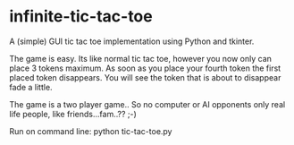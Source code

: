 # infinite-tic-tac-toe
A (simple) GUI tic tac toe implementation using Python and tkinter. 

The game is easy. Its like normal tic tac toe, however you now only can place 3 tokens maximum. As soon as you place your fourth token the first placed token disappears.
You will see the token that is about to disappear fade a little. 

The game is a two player game.. So no computer or AI opponents only real life people, like friends...fam..?? ;-)

Run on command line: python tic-tac-toe.py

